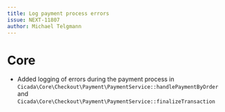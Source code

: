 ```yaml
---
title: Log payment process errors
issue: NEXT-11807
author: Michael Telgmann
---
```

# Core
*  Added logging of errors during the payment process in `Cicada\Core\Checkout\Payment\PaymentService::handlePaymentByOrder` and `Cicada\Core\Checkout\Payment\PaymentService::finalizeTransaction`
